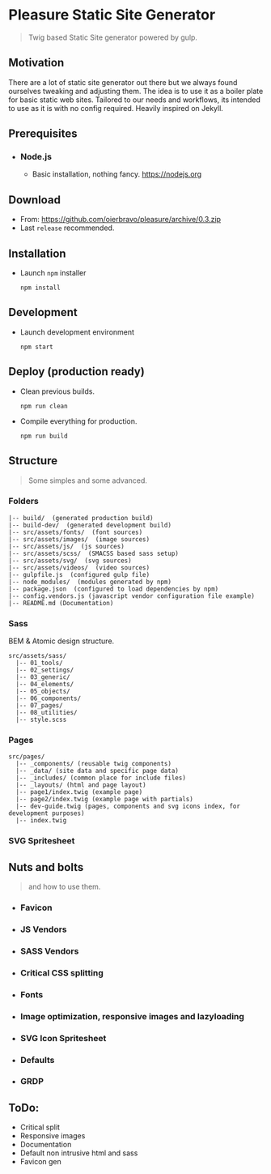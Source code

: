 [logo]: https://github.com/oierbravo/pleasure/raw/master/src/assets/images/logo.png "Pleasure"

# Pleasure Static Site Generator
> Twig based Static Site generator powered by gulp.

## Motivation
There are a lot of static site generator out there but we always found ourselves tweaking and adjusting them.
The idea is to use it as a boiler plate for basic static web sites. Tailored to our needs and workflows, its intended to use as it is with no config required.
Heavily inspired on Jekyll.

## Prerequisites
- ### Node.js
  - Basic installation, nothing fancy. https://nodejs.org
## Download
  - From: https://github.com/oierbravo/pleasure/archive/0.3.zip
  - Last `release` recommended.

## Installation
  - Launch `npm` installer
      ```
      npm install
      ```
## Development
- Launch development environment
    ```
  npm start
  ```
## Deploy (production ready)
- Clean previous builds.
    ```
  npm run clean
  ```
- Compile everything for production.
    ```
  npm run build
  ```

## Structure
> Some simples and some advanced.

### Folders

```
|-- build/  (generated production build)
|-- build-dev/  (generated development build)
|-- src/assets/fonts/  (font sources)
|-- src/assets/images/  (image sources)
|-- src/assets/js/  (js sources)
|-- src/assets/scss/  (SMACSS based sass setup)
|-- src/assets/svg/  (svg sources)
|-- src/assets/videos/  (video sources)
|-- gulpfile.js  (configured gulp file)
|-- node_modules/  (modules generated by npm)
|-- package.json  (configured to load dependencies by npm)
|-- config.vendors.js (javascript vendor configuration file example)
|-- README.md (Documentation)
```

### Sass

BEM & Atomic design structure.
```
src/assets/sass/
  |-- 01_tools/
  |-- 02_settings/
  |-- 03_generic/
  |-- 04_elements/
  |-- 05_objects/
  |-- 06_components/
  |-- 07_pages/
  |-- 08_utilities/
  |-- style.scss
```


### Pages

```
src/pages/
  |-- _components/ (reusable twig components)
  |-- _data/ (site data and specific page data)
  |-- _includes/ (common place for include files)
  |-- _layouts/ (html and page layout)
  |-- page1/index.twig (example page)
  |-- page2/index.twig (example page with partials)
  |-- dev-guide.twig (pages, components and svg icons index, for development purposes)
  |-- index.twig

```

### SVG Spritesheet

## Nuts and bolts
> and how to use them.

- ### Favicon
- ### JS Vendors
- ### SASS Vendors
- ### Critical CSS splitting
- ### Fonts
- ### Image optimization, responsive images and lazyloading
- ### SVG Icon Spritesheet
- ### Defaults
- ### GRDP


## ToDo:
- Critical split
- Responsive images
- Documentation
- Default non intrusive html and sass
- Favicon gen